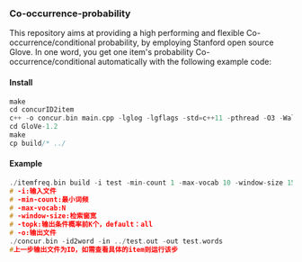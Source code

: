 ### Co-occurrence-probability

This repository aims at providing a high performing and flexible Co-occurrence/conditional  probability, by employing  Stanford open source Glove. In one word, you get one item's probability Co-occurrence/conditional automatically with the following example code:

#### Install

``` c++
make
cd concurID2item
c++ -o concur.bin main.cpp -lglog -lgflags -std=c++11 -pthread -O3 -Wall -g
cd GloVe-1.2
make
cp build/* ../
```

#### Example

```c++
./itemfreq.bin build -i test -min-count 1 -max-vocab 10 -window-size 15 -topk 10 -o test.out
# -i:输入文件
# -min-count:最小词频
# -max-vocab:N
# -window-size:检索窗宽
# -topk:输出条件概率前K个，default：all
# -o:输出文件
./concur.bin -id2word -in ../test.out -out test.words
#上一步输出文件为ID，如需查看具体的item则运行该步
```

